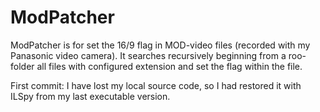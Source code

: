 # ModPatcher
ModPatcher is for set the 16/9 flag in MOD-video files (recorded with my Panasonic video camera).
It searches recursively beginning from a roo-folder all files with configured extension and set the flag within the file.

First commit:
I have lost my local source code, so I had restored it with ILSpy from my last executable version.

